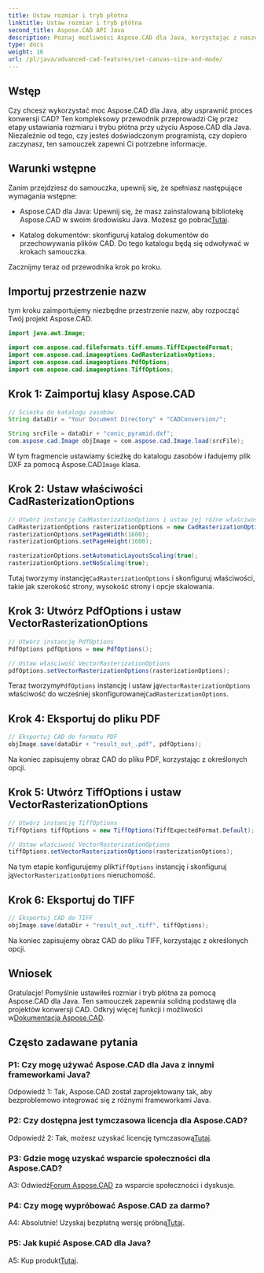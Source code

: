 ```yaml
---
title: Ustaw rozmiar i tryb płótna
linktitle: Ustaw rozmiar i tryb płótna
second_title: Aspose.CAD API Java
description: Poznaj możliwości Aspose.CAD dla Java, korzystając z naszego przewodnika krok po kroku dotyczącego ustawiania rozmiaru i trybu obszaru roboczego. Bez wysiłku konwertuj pliki CAD do formatów PDF i TIFF.
type: docs
weight: 16
url: /pl/java/advanced-cad-features/set-canvas-size-and-mode/
---
```

## Wstęp

Czy chcesz wykorzystać moc Aspose.CAD dla Java, aby usprawnić proces konwersji CAD? Ten kompleksowy przewodnik przeprowadzi Cię przez etapy ustawiania rozmiaru i trybu płótna przy użyciu Aspose.CAD dla Java. Niezależnie od tego, czy jesteś doświadczonym programistą, czy dopiero zaczynasz, ten samouczek zapewni Ci potrzebne informacje.

## Warunki wstępne

Zanim przejdziesz do samouczka, upewnij się, że spełniasz następujące wymagania wstępne:

-  Aspose.CAD dla Java: Upewnij się, że masz zainstalowaną bibliotekę Aspose.CAD w swoim środowisku Java. Możesz go pobrać[Tutaj](https://releases.aspose.com/cad/java/).

- Katalog dokumentów: skonfiguruj katalog dokumentów do przechowywania plików CAD. Do tego katalogu będą się odwoływać w krokach samouczka.

Zacznijmy teraz od przewodnika krok po kroku.

## Importuj przestrzenie nazw

tym kroku zaimportujemy niezbędne przestrzenie nazw, aby rozpocząć Twój projekt Aspose.CAD.
```java
import java.awt.Image;

import com.aspose.cad.fileformats.tiff.enums.TiffExpectedFormat;
import com.aspose.cad.imageoptions.CadRasterizationOptions;
import com.aspose.cad.imageoptions.PdfOptions;
import com.aspose.cad.imageoptions.TiffOptions;
```

## Krok 1: Zaimportuj klasy Aspose.CAD

```java
// Ścieżka do katalogu zasobów.
String dataDir = "Your Document Directory" + "CADConversion/";

String srcFile = dataDir + "conic_pyramid.dxf";
com.aspose.cad.Image objImage = com.aspose.cad.Image.load(srcFile);
```

 W tym fragmencie ustawiamy ścieżkę do katalogu zasobów i ładujemy plik DXF za pomocą Aspose.CAD`Image` klasa.

## Krok 2: Ustaw właściwości CadRasterizationOptions

```java
// Utwórz instancję CadRasterizationOptions i ustaw jej różne właściwości
CadRasterizationOptions rasterizationOptions = new CadRasterizationOptions();
rasterizationOptions.setPageWidth(1600);
rasterizationOptions.setPageHeight(1600);

rasterizationOptions.setAutomaticLayoutsScaling(true);
rasterizationOptions.setNoScaling(true);
```

 Tutaj tworzymy instancję`CadRasterizationOptions` i skonfiguruj właściwości, takie jak szerokość strony, wysokość strony i opcje skalowania.

## Krok 3: Utwórz PdfOptions i ustaw VectorRasterizationOptions

```java
// Utwórz instancję PdfOptions
PdfOptions pdfOptions = new PdfOptions();

// Ustaw właściwość VectorRasterizationOptions
pdfOptions.setVectorRasterizationOptions(rasterizationOptions);
```

 Teraz tworzymy`PdfOptions` instancję i ustaw ją`VectorRasterizationOptions` właściwość do wcześniej skonfigurowanej`CadRasterizationOptions`.

## Krok 4: Eksportuj do pliku PDF

```java
// Eksportuj CAD do formatu PDF
objImage.save(dataDir + "result_out_.pdf", pdfOptions);
```

Na koniec zapisujemy obraz CAD do pliku PDF, korzystając z określonych opcji.

## Krok 5: Utwórz TiffOptions i ustaw VectorRasterizationOptions

```java
// Utwórz instancję TiffOptions
TiffOptions tiffOptions = new TiffOptions(TiffExpectedFormat.Default);

// Ustaw właściwość VectorRasterizationOptions
tiffOptions.setVectorRasterizationOptions(rasterizationOptions);
```

Na tym etapie konfigurujemy plik`TiffOptions` instancję i skonfiguruj ją`VectorRasterizationOptions` nieruchomość.

## Krok 6: Eksportuj do TIFF

```java
// Eksportuj CAD do TIFF
objImage.save(dataDir + "result_out_.tiff", tiffOptions);
```

Na koniec zapisujemy obraz CAD do pliku TIFF, korzystając z określonych opcji.

## Wniosek

 Gratulacje! Pomyślnie ustawiłeś rozmiar i tryb płótna za pomocą Aspose.CAD dla Java. Ten samouczek zapewnia solidną podstawę dla projektów konwersji CAD. Odkryj więcej funkcji i możliwości w[Dokumentacja Aspose.CAD](https://reference.aspose.com/cad/java/).

## Często zadawane pytania

### P1: Czy mogę używać Aspose.CAD dla Java z innymi frameworkami Java?

Odpowiedź 1: Tak, Aspose.CAD został zaprojektowany tak, aby bezproblemowo integrować się z różnymi frameworkami Java.

### P2: Czy dostępna jest tymczasowa licencja dla Aspose.CAD?

 Odpowiedź 2: Tak, możesz uzyskać licencję tymczasową[Tutaj](https://purchase.aspose.com/temporary-license/).

### P3: Gdzie mogę uzyskać wsparcie społeczności dla Aspose.CAD?

 A3: Odwiedź[Forum Aspose.CAD](https://forum.aspose.com/c/cad/19) za wsparcie społeczności i dyskusje.

### P4: Czy mogę wypróbować Aspose.CAD za darmo?

 A4: Absolutnie! Uzyskaj bezpłatną wersję próbną[Tutaj](https://releases.aspose.com/).

### P5: Jak kupić Aspose.CAD dla Java?

 A5: Kup produkt[Tutaj](https://purchase.aspose.com/buy).